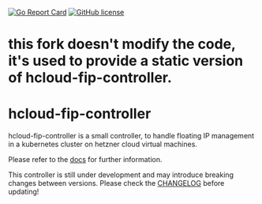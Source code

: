 [![Go Report Card](https://goreportcard.com/badge/github.com/cbeneke/hcloud-fip-controller)](https://goreportcard.com/report/github.com/cbeneke/hcloud-fip-controller)
[![GitHub license](https://img.shields.io/github/license/cbeneke/hcloud-fip-controller.svg)](https://github.com/cbeneke/hcloud-fip-controller/blob/master/LICENSE)


# this fork doesn't modify the code, it's used to provide a static version of hcloud-fip-controller.




# hcloud-fip-controller
hcloud-fip-controller is a small controller, to handle floating IP management in a kubernetes cluster on hetzner cloud virtual machines.

Please refer to the [docs](docs/README.md) for further information.

This controller is still under development and may introduce breaking changes between versions. Please check the [CHANGELOG](CHANGELOG.md) before updating!
